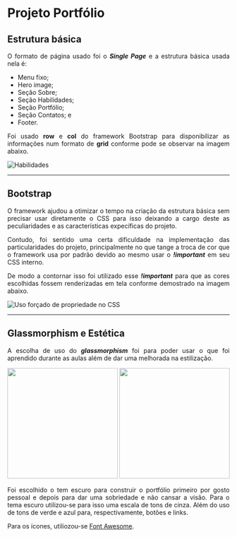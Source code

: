 # Projeto Portfólio

## Estrutura básica

<p align= "justify">
    O formato de página usado foi o <strong><em>Single Page</em></strong> e a estrutura básica usada nela é:
</p>

* Menu fixo;
* Hero image; 
* Seção Sobre; 
* Seção Habilidades; 
* Seção Portfólio; 
* Seção Contatos; e 
* Footer.

<p align="justify">
    Foi usado <strong>row</strong> e <strong>col</strong> do framework Bootstrap para disponibilizar as informações num formato de <strong>grid</strong> conforme pode se observar na imagem abaixo.
<p>
    
![Habilidades](https://user-images.githubusercontent.com/82474367/221443516-6822675d-a9e8-49c9-acfa-611bcd34c67f.png)

<hr>

## Bootstrap

<p align= "justify">
    O framework ajudou a otimizar o tempo na criação da estrutura básica sem precisar usar diretamente o CSS para isso deixando a cargo deste as peculiaridades e as características expecíficas do projeto.
</p>

<p align= "justify">
    Contudo, foi sentido uma certa dificuldade na implementação das particularidades do projeto, principalmente no que tange a troca de cor que o framework usa por padrão devido ao mesmo usar o <strong><em>!important</em></strong> em seu CSS interno.
</p>

<p align= "justify">
    De modo a contornar isso foi utilizado esse <strong><em>!important</em></strong> para que as cores escolhidas fossem renderizadas em tela conforme demostrado na imagem abaixo.
</p>

![Uso forçado de propriedade no CSS](https://user-images.githubusercontent.com/82474367/221443581-4326399c-c9dd-434c-9bd6-9e39402ec4c9.png)

<hr>

## Glassmorphism e Estética

<p align= "justify">
    A escolha de uso do <strong><em>glassmorphism</em></strong> foi para poder usar o que foi aprendido durante as aulas além de dar uma melhorada na estilização.
</p>

<p float="left" align= "center">
  <img height="250" src="https://user-images.githubusercontent.com/118773074/218563918-b0b15b59-f5f5-4b05-8a0c-e7309192ad2e.png">
  <img height="250" src="https://user-images.githubusercontent.com/82474367/221443434-1297e839-a672-4934-b252-3264b4e876cb.png">
</p>

<p align="justify">
    Foi escolhido o tem escuro para construir o portfólio primeiro por gosto pessoal e depois para dar uma sobriedade e não cansar a visão.
    Para o tema escuro utilizou-se para isso uma escala de tons de cinza. 
    Além do uso de tons de verde e azul para, respectivamente, botões e links.
<p>

<p align="justify">
    Para os ícones, utiliozou-se <a href="https://fontawesome.com/kits" target="_blank">Font Awesome</a>.
</p>
